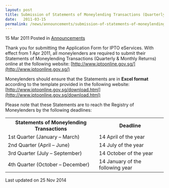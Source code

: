 ```yaml
---
layout: post
title: Submission of Statements of Moneylending Transactions (Quarterly & Monthly Returns) online
date:   2011-03-15
permalink: /news/announcements/submission-of-statements-of-moneylending-transactions-quarterly-monthly-returns-online
---
```



15 Mar 2011 Posted in [Announcements](/news/announcements) 


Thank you for submitting the Application Form for IPTO eServices. 
With effect from 1 Apr 2011, all moneylenders are required to submit their Statements of Moneylending Transactions (Quarterly & Monthly Returns) online at the following website:
[http://www.iptoonline.gov.sg/](http://www.iptoonline.gov.sg/) 



Moneylenders should ensure that the Statements are in **Excel format** according to the template provided in the following website:
[http://www.iptoonline.gov.sg/download.html](http://www.iptoonline.gov.sg/download.html) 


Please note that these Statements are to reach the Registry of Moneylenders by the following deadlines:


<table class="table-h">
  <tr>
  <th>Statements of Moneylending Transactions</th>
  <th>Deadline</th>
  </tr>
  <tr>
  <td> 1st Quarter (January – March)</td>
  <td>14 April of the year</td>
  </tr>
  
  <tr>
  <td>2nd Quarter (April – June)</td>
  <td>14 July of the year</td>
  </tr>
  
  <tr>
  <td> 3rd Quarter (July – September)</td>
  <td>14 October of the year</td>
  </tr>
  
  <tr>
  <td> 4th Quarter (October – December)</td>
  <td>14 January of the following year</td>
  </tr>
</table>


<p class="right-side-updated">Last updated on 25 Nov 2014</p> 
